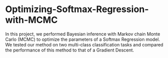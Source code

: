 # Optimizing-Softmax-Regression-with-MCMC

In this project, we performed Bayesian inference with Markov chain Monte Carlo (MCMC) to optimize the parameters of a Softmax Regression model. We tested our method on two multi-class classification tasks and compared the performance of this method to that of a Gradient Descent.
